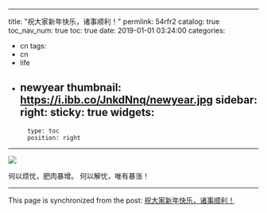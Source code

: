
---
title: "祝大家新年快乐，诸事顺利！"
permlink: 54rfr2
catalog: true
toc_nav_num: true
toc: true
date: 2019-01-01 03:24:00
categories:
- cn
tags:
- cn
- life
- newyear
thumbnail: https://i.ibb.co/JnkdNnq/newyear.jpg
sidebar:
    right:
        sticky: true
widgets:
    -
        type: toc
        position: right
---


![](https://i.ibb.co/JnkdNnq/newyear.jpg)

何以烦忧，肥肉暴增。
何以解忧，唯有暴涨！

- - -

This page is synchronized from the post: [祝大家新年快乐，诸事顺利！](https://steemit.com/@lemooljiang/54rfr2)
